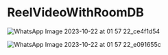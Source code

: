 # ReelVideoWithRoomDB


 ![WhatsApp Image 2023-10-22 at 01 57 22_ce4f1d54](https://github.com/aslamrathore9/ReelVideoWithRoomDB/assets/63500912/22372e3c-08c6-4a7b-aeeb-3d5b14d06887)



![WhatsApp Image 2023-10-22 at 01 57 22_e091655c](https://github.com/aslamrathore9/ReelVideoWithRoomDB/assets/63500912/b7b7c461-b114-4a9f-91b8-b331b38d0b80)

